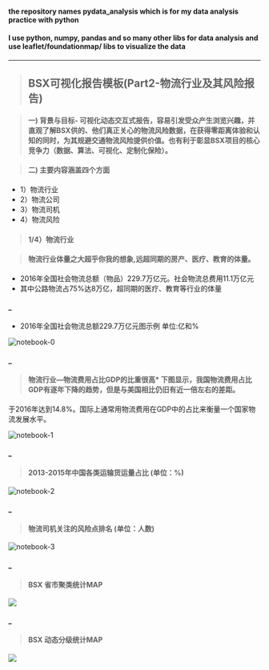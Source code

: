 #### the repository names pydata_analysis which is for my data analysis practice with python
#### I use python, numpy, pandas and so many other libs for data analysis and use leaflet/foundationmap/ libs to visualize the data 


---


>## BSX可视化报告模板(Part2-物流行业及其风险报告)

>#### 一) 背景与目标- 可视化动态交互式报告，容易引发受众产生浏览兴趣，并直观了解BSX供的、他们真正关心的物流风险数据，在获得零距离体验和认知的同时，为其规避交通物流风险提供价值。也有利于彰显BSX项目的核心竞争力（数据、算法、可视化、定制化保险）。

>#### 二) 主要内容涵盖四个方面


* 1）物流行业
* 2）物流公司
* 3）物流司机
* 4）物流风险

>#### 1/4）物流行业

>#### 物流行业体量之大超乎你我的想象,远超同期的房产、医疗、教育的体量。

* 2016年全国社会物流总额（物品）229.7万亿元。社会物流总费用11.1万亿元
* 其中公路物流占75%达8万亿，超同期的医疗、教育等行业的体量
  

#### _ 

* 2016年全国社会物流总额229.7万亿元图示例 单位:亿和%

![notebook-0](https://github.com/MurphyWan/pydata_analysis/blob/master/data-visualization/images/BSX-01-Y2016-China_logistic.gif)



#### _
 >#### 物流行业—物流费用占比GDP的比重很高* 下图显示，我国物流费用占比GDP有逐年下降的趋势，但是与美国相比仍旧有近一倍左右的差距。
 于2016年达到14.8%。国际上通常用物流费用在GDP中的占比来衡量一个国家物流发展水平。

![notebook-1](https://github.com/MurphyWan/pydata_analysis/blob/master/data-visualization/images/BSX-02-Y2016-China_vs_USA.gif)



#### _
>#### 2013-2015年中国各类运输货运量占比 (单位：%)

![notebook-2](https://github.com/MurphyWan/pydata_analysis/blob/master/data-visualization/images/BSX-03-Y2013-15_china_channels.gif )

#### _


>#### 物流司机关注的风险点排名 (单位：人数)

![notebook-3](https://github.com/MurphyWan/pydata_analysis/blob/master/data-visualization/images/BSX-04-Y2016-China_truck_drivers_risk_ranks.gif )

#### _
>#### BSX 省市聚类统计MAP
![](http://upload-images.jianshu.io/upload_images/5522220-d1b25b040a7d7660.gif?imageMogr2/auto-orient/strip)

#### _
>#### BSX 动态分级统计MAP
![](http://upload-images.jianshu.io/upload_images/5522220-0a5a4feb1c73db76.gif?imageMogr2/auto-orient/strip)


